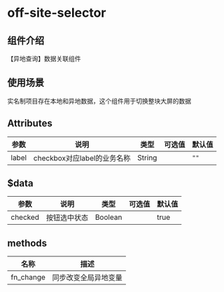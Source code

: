 # off-site-selector

## 组件介绍

【异地查询】数据关联组件

## 使用场景

实名制项目存在本地和异地数据，这个组件用于切换整块大屏的数据

## Attributes

| 参数  | 说明                        | 类型   | 可选值 | 默认值 |
| ----- | --------------------------- | ------ | ------ | ------ |
| label | checkbox对应label的业务名称 | String |        | `""`   |




## $data

| 参数    | 说明         | 类型    | 可选值 | 默认值 |
| ------- | ------------ | ------- | ------ | ------ |
| checked | 按钮选中状态 | Boolean |        | true   |

## methods

| 名称      | 描述                 |
| --------- | -------------------- |
| fn_change | 同步改变全局异地变量 |

